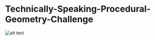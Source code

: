 # Technically-Speaking-Procedural-Geometry-Challenge

![alt text](https://github.com/Anthelmed/Technically-Speaking-Procedural-Geometry-Challenge/blob/main/GithubPreview.png)
